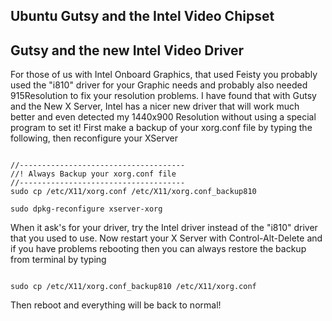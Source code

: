 ## Ubuntu Gutsy and the Intel Video Chipset


## Gutsy and the new Intel Video Driver



For those of us with Intel Onboard Graphics,  that used Feisty you probably used the "i810"  driver for your Graphic needs and probably also needed 915Resolution to fix your resolution problems.  I have found that with Gutsy and the New X Server, Intel has a nicer new driver that will work much better and even detected my 1440x900 Resolution without using a special program to set it!  First make a backup of your xorg.conf file by typing the following, then reconfigure your XServer 


    

~~~

//-------------------------------------
//! Always Backup your xorg.conf file
//------------------------------------- 
sudo cp /etc/X11/xorg.conf /etc/X11/xorg.conf_backup810

sudo dpkg-reconfigure xserver-xorg

~~~

When it ask's for your driver, try the Intel driver instead of the "i810"  driver that you used to use.  Now restart your X Server with Control-Alt-Delete and if you have problems rebooting then you can always restore the backup from terminal by typing

~~~
 
sudo cp /etc/X11/xorg.conf_backup810 /etc/X11/xorg.conf   

~~~
     
Then reboot and everything will be back to normal!
